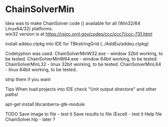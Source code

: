 # ChainSolverMin
 
Idea was to make ChainSolver code () available for all (Win32/64 Linux64/32) platforms.       
win32 version is at https://rsicc.ornl.gov/codes/ccc/ccc7/ccc-731.html

install addeu.ctpkg into IDE for TBkstringGrid (../AddEu/addeu.ctpkg)

Codetyphon was used.
ChainSolverMinW32.exe  - window 32bit working, to be tested.
ChainSolverMinW64.exe  - window 64bit working, to be tested.
ChainSolverMinL32  - linux 32bit working, to be tested.
ChainSolverMinL64  - linux 64bit working, to be tested.

strip them if you want

Tips
When load projects into IDE check "Unit output directore" and other paths!

apt-get install libcanberra-gtk-module                              


TODO
Save image to file - test it
Save results to file (Excel) - test it
Help file ChainSolver.hlp - later ?
 
